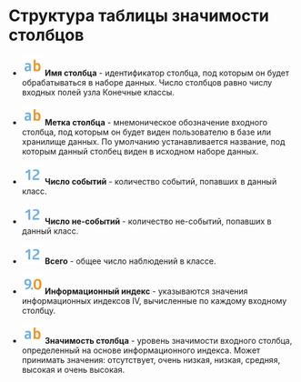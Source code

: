 # Структура таблицы значимости столбцов


*  ![](/media/app/icons/datatype_18/datatype_default-01.svg) **Имя столбца** - идентификатор столбца, под которым он будет обрабатываться в наборе данных. Число столбцов равно числу входных полей узла Конечные классы.

*  ![](/media/app/icons/datatype_18/datatype_default-01.svg) **Метка столбца** - мнемоническое обозначение входного столбца, под которым он будет виден пользователю в базе или хранилище данных. По умолчанию устанавливается название, под которым данный столбец виден в исходном наборе данных.

*  ![](/media/app/icons/datatype_18/datatype_default-02.svg) **Число событий** - количество событий, попавших в данный класс.

*  ![](/media/app/icons/datatype_18/datatype_default-02.svg) **Число не-событий** - количество не-событий, попавших в данный класс.

*  ![](/media/app/icons/datatype_18/datatype_default-02.svg) **Всего** - общее число наблюдений в классе.

*  ![](/media/app/icons/datatype_18/datatype_default-03.svg) **Информационный индекс** - указываются значения информационных индексов IV, вычисленные по каждому входному столбцу.

*  ![](/media/app/icons/datatype_18/datatype_default-01.svg) **Значимость столбца** - уровень значимости входного столбца, определенный на основе информационного индекса. Может принимать значения: отсутствует, очень низкая, низкая, средняя, высокая и очень высокая.

